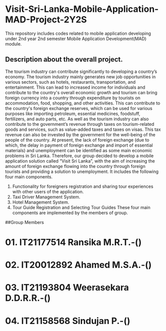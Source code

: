 # Visit-Sri-Lanka-Mobile-Application-MAD-Project-2Y2S
This repository includes codes related to mobile application developing under 2nd year 2nd semester Mobile Application Development(MAD) module.

## Description about the overall project.

The tourism industry can contribute significantly to developing a country’s economy. The tourism industry mainly generates new job opportunities in various sectors, such as hotels, restaurants, transportation, and entertainment. This can lead to increased income for individuals and contribute to the country's overall economic growth and tourism can bring foreign currency into a country through expenditure by tourists on accommodation, food, shopping, and other activities. This can contribute to the country's foreign exchange reserves, which can be used for various purposes like importing petroleum, essential medicines, foodstuff, fertilizers, and auto parts, etc. As well as the tourism industry can also contribute to the government’s revenue through taxes on tourism-related goods and services, such as value-added taxes and taxes on visas. This tax revenue can also be invested by the government for the well-being of the people of the country.
At present, the lack of foreign exchange (due to which, the delay in payment of foreign exchange and import of essential materials) and unemployment can be identified as some main economic problems in Sri Lanka.
Therefore, our group decided to develop a mobile application solution called “Visit Sri Lanka”, with the aim of increasing the amount of foreign exchange flowing into the country through foreign tourists and providing a solution to unemployment. It includes the following four main components.
01.	Functionality for foreigners registration and sharing tour experiences with other users of the application.
02.	Taxi Driver Management System.
03.	Hotel Management System.
04.	Tour Guide Registration and Selecting Tour Guides
These four main components are implemented by the members of group.

##Group Members

# 01. IT21177514 Ransika M.R.T.-()
# 02. IT20012892 Ahamed M.S.A.-()
# 03. IT21193804 Weerasekara D.D.R.R.-()
# 04. IT21158568 Sindujan P.-()


